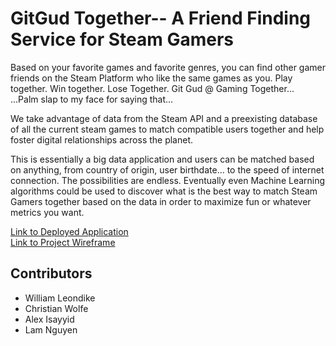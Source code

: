 # GitGud Together-- A Friend Finding Service for Steam Gamers

Based on your favorite games and favorite genres, you can find other gamer friends on the Steam Platform who like the same games as you. Play together. Win together. Lose Together. Git Gud @ Gaming Together... <br>
...Palm slap to my face for saying that... <br>

We take advantage of data from the Steam API and a preexisting database of all the current steam games to match compatible users together and help foster digital relationships across the planet. <br>

This is essentially a big data application and users can be matched based on anything, from country of origin, user birthdate... to the speed of internet connection. The possibilities are endless. Eventually even Machine Learning algorithms could be used to discover what is the best way to match Steam Gamers together based on the data in order to maximize fun or whatever metrics you want.

[Link to Deployed Application](https://lamcnguyen89.github.io/Project_02/) <br>
[Link to Project Wireframe](https://wireframe.cc/7l0C7m)

## Contributors

* William Leondike
* Christian Wolfe
* Alex Isayyid
* Lam Nguyen